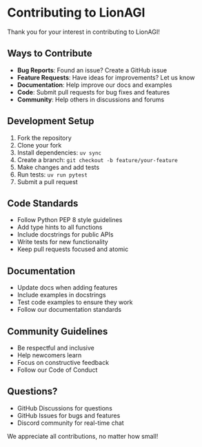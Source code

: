# Contributing to LionAGI

Thank you for your interest in contributing to LionAGI!

## Ways to Contribute

- **Bug Reports**: Found an issue? Create a GitHub issue
- **Feature Requests**: Have ideas for improvements? Let us know
- **Documentation**: Help improve our docs and examples
- **Code**: Submit pull requests for bug fixes and features
- **Community**: Help others in discussions and forums

## Development Setup

1. Fork the repository
2. Clone your fork
3. Install dependencies: `uv sync`
4. Create a branch: `git checkout -b feature/your-feature`
5. Make changes and add tests
6. Run tests: `uv run pytest`
7. Submit a pull request

## Code Standards

- Follow Python PEP 8 style guidelines
- Add type hints to all functions
- Include docstrings for public APIs
- Write tests for new functionality
- Keep pull requests focused and atomic

## Documentation

- Update docs when adding features
- Include examples in docstrings
- Test code examples to ensure they work
- Follow our documentation standards

## Community Guidelines

- Be respectful and inclusive
- Help newcomers learn
- Focus on constructive feedback
- Follow our Code of Conduct

## Questions?

- GitHub Discussions for questions
- GitHub Issues for bugs and features
- Discord community for real-time chat

We appreciate all contributions, no matter how small!
